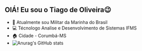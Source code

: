 ## OlÁ! Eu sou o Tiago de Oliveira😉

- 👮‍ Atualmente sou Militar da Marinha do Brasil
- 💻 Técnologo Analise e Desenvolvimento de Sistemas IFMS
- 🏠 Cidade - Corumbá-MS
- ![Anurag's GitHub stats](https://github-readme-stats.vercel.app/api?username=TIAGODEOVM22&show_icons=true)
